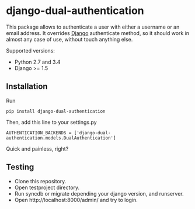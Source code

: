 # django-dual-authentication
This package allows to authenticate a user with either a username or an email address. It overrides [Django](https://www.djangoproject.com/) authenticate method, so it should work in almost any case of use, without touch anything else.

Supported versions:

 * Python 2.7 and 3.4
 * Django >= 1.5

## Installation
Run

    pip install django-dual-authentication

Then, add this line to your settings.py

    AUTHENTICATION_BACKENDS = ['django-dual-authentication.models.DualAuthentication']

Quick and painless, right?

## Testing
 * Clone this repository.
 * Open testproject directory.
 * Run syncdb or migrate depending your django version, and runserver.
 * Open http://localhost:8000/admin/ and try to login.
